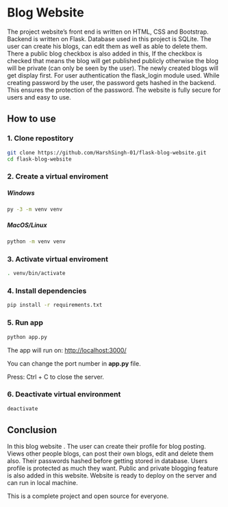 # Blog Website
The project website’s front end is written on HTML, CSS and Bootstrap. Backend is written on Flask. Database used in this project is SQLite. The user can create his blogs, can edit them as well as able to delete them. There a public blog checkbox is also added in this, If the checkbox is checked that means the blog will get published publicly otherwise the blog will be private (can only be seen by the user). The newly created blogs will get display first.
For user authentication the flask_login module used. While creating password by the user, the password gets hashed in the backend. This ensures the protection of the password.
The website is fully secure for users and easy to use.

## How to use <br/>
### 1. Clone repostitory <br/>
```sh
git clone https://github.com/HarshSingh-01/flask-blog-website.git
cd flask-blog-website
```

### 2. Create a virtual enviroment <br/>

##### Windows 
```sh
py -3 -m venv venv
```

##### MacOS/Linux
```sh
python -m venv venv
```

### 3. Activate virtual enviroment <br/>
```sh
. venv/bin/activate
```

### 4. Install dependencies <br/>
```sh
pip install -r requirements.txt
```

### 5. Run app <br/>
```sh
python app.py
```

The app will run on:
[http://localhost:3000/](http://localhost:3000/)

You can change the port number in <strong>app.py</strong> file.

Press: Ctrl + C to close the server.

### 6. Deactivate virtual environment <br/>
```sh
deactivate
```

## Conclusion
In this blog website . The user can create their profile for blog posting. Views other people blogs, can post their own blogs, edit and delete them also. Their passwords hashed before getting stored in database. Users profile is protected as much they want. Public and private blogging feature is also added in this website. Website is ready to deploy on the server and can run in local machine.

This is a complete project and open source for everyone.



